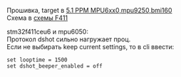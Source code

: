 Прошивка, target в [5.1 PPM MPU6xx0,mpu9250,bmi160](./5.1%20PPM%20MPU6xx0%2Cmpu9250%2Cbmi160)  
Схема в [схемы F411](./схемы%20F411)  

stm32f411ceu6 и mpu6050:  
Протокол dshot сильно нагружает проц.  
Если не выбирать keep current settings, то в cli ввести:
```
set looptime = 1500
set dshot_beeper_enabled = off
```
